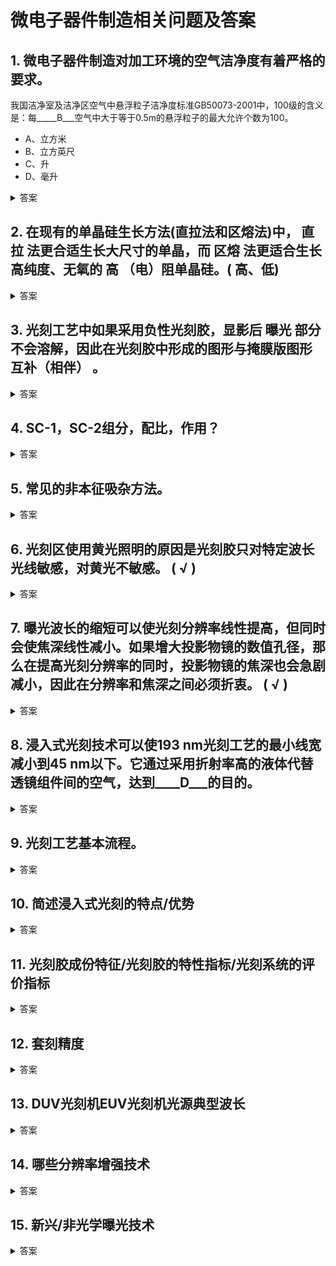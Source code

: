 # 微电子器件制造相关问题及答案

## 1. 微电子器件制造对加工环境的空气洁净度有着严格的要求。
我国洁净室及洁净区空气中悬浮粒子洁净度标准GB50073-2001中，100级的含义是：每_____B___空气中大于等于0.5m的悬浮粒子的最大允许个数为100。
- A、立方米
- B、立方英尺
- C、升
- D、毫升

<details>
<summary>答案</summary>

**答案：** A、立方米

</details>

## 2. 在现有的单晶硅生长方法(直拉法和区熔法)中，   直拉      法更合适生长大尺寸的单晶，而     区熔   法更适合生长高纯度、无氧的      高 （电）阻单晶硅。( 高、低)

<details>
<summary>答案</summary>

**答案：** 高

</details>

## 3. 光刻工艺中如果采用负性光刻胶，显影后   曝光        部分不会溶解，因此在光刻胶中形成的图形与掩膜版图形      互补（相伴）      。

<details>
<summary>答案</summary>

**答案：** 互补

</details>

## 4. SC-1，SC-2组分，配比，作用？

<details>
<summary>答案</summary>

**答：**
- SC-1 NH4OH H2O2 H2O 1:1:5 (体积比) 70-80℃ 去除Au, Ag, Cu，Ni，Zn等重金属离子
- SC-2 HCl H2O2 H2O 1:1:6 (体积比) 70-80℃，去除碱金属离子和Al，Fe,Mg等离子

</details>

## 5. 常见的非本征吸杂方法。

<details>
<summary>答案</summary>

**答:** 晶圆背面引入特定损伤(如激光划伤)或多生长一层非晶硅，在后面的高温工艺中保留下来。

</details>

## 6. 光刻区使用黄光照明的原因是光刻胶只对特定波长光线敏感，对黄光不敏感。 (  √ )

<details>
<summary>答案</summary>

**答案：** 正确

</details>

## 7. 曝光波长的缩短可以使光刻分辨率线性提高，但同时会使焦深线性减小。如果增大投影物镜的数值孔径，那么在提高光刻分辨率的同时，投影物镜的焦深也会急剧减小，因此在分辨率和焦深之间必须折衷。 (  √  )

<details>
<summary>答案</summary>

**答案：** 正确

</details>

## 8. 浸入式光刻技术可以使193 nm光刻工艺的最小线宽减小到45 nm以下。它通过采用折射率高的液体代替透镜组件间的空气，达到____D___的目的。

<details>
<summary>答案</summary>

**答案：** D、增大光学系统数值孔径

</details>

## 9. 光刻工艺基本流程。

<details>
<summary>答案</summary>

**答：**
1. 气相成底膜，增强光刻胶对衬底表面的粘附性。
2. 旋涂光刻胶，在衬底表面形成厚度均匀、附着性强且没有缺陷的光刻胶薄膜；
3. 前烘，去除光刻胶中多余溶剂
4. 曝光，通过光化反应使得曝光部分区域光刻胶改性，形成潜在图像
（后烘 降低驻波效应），
5. 显影，通过显影液处理，将潜在图形转化为光刻胶中的三维图形。
6. 坚膜，进一步去除残余溶剂、显影液，增强对衬底的附着力，增强光刻胶抗蚀性和保护能力；
7. 检查图形，检查图形是否符合要求，确认可进行进一步刻蚀或掩蔽离子注入；否则去胶后重新光刻
8. 去胶，去除光刻胶（湿法或干法）

</details>

## 10. 简述浸入式光刻的特点/优势

<details>
<summary>答案</summary>

**答：** 将透镜系统沉浸在水中，扩大了光学系统的数值孔径，提高了系统的分辨率，使得193nm的DUV光刻机能够应用于45nm及以下的工艺节点。

</details>

## 11. 光刻胶成份特征/光刻胶的特性指标/光刻系统的评价指标

<details>
<summary>答案</summary>

**答：**
- 基底 溶剂 感光剂
- 分辨率，灵敏度，对比度，固溶度，粘附性，抗蚀性，热稳定性
- 分辨率，焦深，调制度（对比度），对准精度，生产效率

</details>

## 12. 套刻精度

<details>
<summary>答案</summary>

**光刻的套准精度是指在芯片制造过程中，光刻机将不同层次的图案对准叠加的精度。在芯片制造工艺中，通常需要通过多道光刻工艺将不同的图案逐层叠加到硅片上，而套准精度的高低直接影响了最终芯片的性能和可靠性。**

</details>

## 13. DUV光刻机EUV光刻机光源典型波长

<details>
<summary>答案</summary>

**答：** DUV 193nm，EUV 13.5nm

</details>

## 14. 哪些分辨率增强技术

<details>
<summary>答案</summary>

**答：** 近邻光学校正，离轴照明，相移掩膜，浸没式光刻

</details>

## 15. 新兴/非光学曝光技术

<details>
<summary>答案</summary>

**答：** 电子束曝光 离子束曝光 X射线曝光 极紫外曝光 纳米压印

</details>